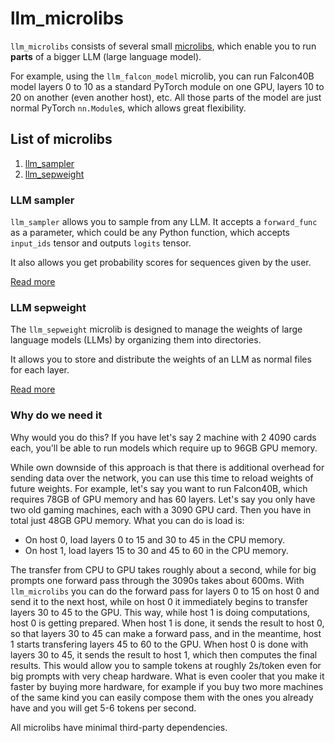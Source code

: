 # llm_microlibs

`llm_microlibs` consists of several small [microlibs](http://microlib.org/), which
enable you to run **parts** of a bigger LLM (large language model).

For example, using the `llm_falcon_model` microlib, you can run Falcon40B model layers
0 to 10 as a standard PyTorch module on one GPU, layers 10 to 20 on another (even another host), etc.
All those parts of the model are just normal PyTorch `nn.Module`s, which allows great flexibility.

## List of microlibs

1. [llm_sampler](#llm-sampler)
2. [llm_sepweight](#llm-sepweight)


### LLM sampler

`llm_sampler` allows you to sample from any LLM.
It accepts a `forward_func` as a parameter, which could be any Python function, which accepts `input_ids` tensor and
outputs `logits` tensor.

It also allows you get probability scores for sequences given by the user.

[Read more](./llm_sampler/README.md)

### LLM sepweight

The `llm_sepweight` microlib is designed to manage the weights of large language models (LLMs) by organizing them into directories.

It allows you to store and distribute the weights of an LLM as normal files for each layer.

[Read more](./llm_sepweight/README.md)

### Why do we need it

Why would you do this? If you have let's say 2 machine with 2 4090 cards each, you'll be able
to run models which require up to 96GB GPU memory.

While own downside of this approach is that there is additional overhead for sending data over the network,
you can use this time to reload weights of future weights.
For example, let's say you want to run Falcon40B, which requires 78GB of GPU memory and has 60 layers.
Let's say you only have two old gaming machines, each with a 3090 GPU card. Then you have in total just 48GB GPU memory.
What you can do is load is:
* On host 0, load layers 0 to 15 and 30 to 45 in the CPU memory.
* On host 1, load layers 15 to 30 and 45 to 60 in the CPU memory.

The transfer from CPU to GPU takes roughly about a second, while for big prompts one
forward pass through the 3090s takes about 600ms.
With `llm_microlibs` you can do the forward pass for layers 0 to 15 on host 0 and send it to the next host,
while on host 0 it immediately begins to transfer layers 30 to 45 to the GPU.
This way, while host 1 is doing computations, host 0 is getting prepared.
When host 1 is done, it sends the result to host 0, so that layers 30 to 45 can make a forward pass,
and in the meantime, host 1 starts transfering layers 45 to 60 to the GPU.
When host 0 is done with layers 30 to 45, it sends the result to host 1, which then
computes the final results.
This would allow you to sample tokens at roughly 2s/token even for big prompts with very cheap hardware.
What is even cooler that you make it faster by buying more hardware, for example if you buy
two more machines of the same kind you can easily compose them with the ones you already have and you will get 5-6 tokens per second.

All microlibs have minimal third-party dependencies.